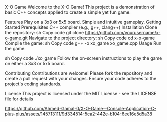 X-O Game
Welcome to the X-O Game! This project is a demonstration of basic C++ concepts applied to create a simple yet fun game.

Features
Play on a 3x3 or 5x5 board.
Simple and intuitive gameplay.
Getting Started
Prerequisites
C++ compiler (e.g., g++, clang++)
Installation
Clone the repository:
sh
Copy code
git clone https://github.com/yourusername/x-o-game.git
Navigate to the project directory:
sh
Copy code
cd x-o-game
Compile the game:
sh
Copy code
g++ -o xo_game xo_game.cpp
Usage
Run the game:

sh
Copy code
./xo_game
Follow the on-screen instructions to play the game on either a 3x3 or 5x5 board.

Contributing
Contributions are welcome! Please fork the repository and create a pull request with your changes. Ensure your code adheres to the project's coding standards.

License
This project is licensed under the MIT License - see the LICENSE file for details

https://github.com/Ahmed-Gamal-0/X-O-Game--Console-Application-C-plus-plus/assets/145713111/9d334514-5ca2-442e-b104-6ee16e5d5a38
